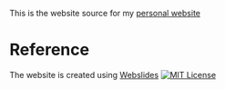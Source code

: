 This is the website source for my [personal website](http://www.miteshpathak.com)

# Reference
The website is created using [Webslides](https://webslides.tv)
[![MIT License](https://img.shields.io/badge/license-MIT-blue.svg)](http://opensource.org/licenses/MIT)

